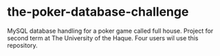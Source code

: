 # the-poker-database-challenge
MySQL database handling for a poker game called full house. Project for second term at The University of the Haque.
Four users wil use this repository.
